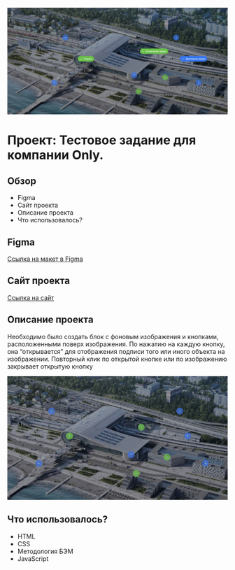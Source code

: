 ![Шапка сайта](./images/readme_image.png)

# Проект: Тестовое задание для компании Only.

## Обзор

* Figma
* Сайт проекта
* Описание проекта
* Что использовалось?

## **Figma**

[Ссылка на макет в Figma](https://www.figma.com/file/3gcKt8coTeNhFGnHuHWzjr/%D0%A1%D1%82%D0%B0%D0%B6%D0%B8%D1%80%D0%BE%D0%B2%D0%BA%D0%B0---%D0%A2%D0%B5%D1%81%D1%82%D0%BE%D0%B2%D0%BE%D0%B2%D0%B5-%D0%B7%D0%B0%D0%B4%D0%B0%D0%BD%D0%B8%D0%B5?type=design&node-id=0%3A1&mode=design&t=vrGHG3JQdFUgm3Da-1)

## **Сайт проекта**

[Ссылка на сайт](https://frantsuzovatamara.github.io/test-only/)

## **Описание проекта**

Необходимо было создать блок с фоновым изображения и кнопками, расположенными поверх изображения. По нажатию на каждую кнопку, она “открывается” для отображения подписи того или иного объекта на изображении. Повторный клик по открытой кнопке или по изображению закрывает открытую кнопку

![Реализация](./images/readme_gif.gif)

## **Что использовалось?**

* HTML
* CSS
* Методология БЭМ
* JavaScript

